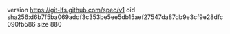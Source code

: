 version https://git-lfs.github.com/spec/v1
oid sha256:d6b7f5ba069addf3c353be5ee5db15aef27547da87db9e3cf9e28dfc090fb586
size 880
